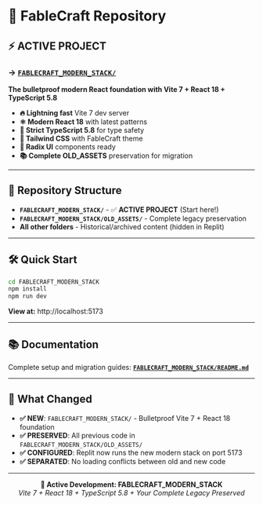 # 🚀 FableCraft Repository

## ⚡ **ACTIVE PROJECT**

### **→ [`FABLECRAFT_MODERN_STACK/`](./FABLECRAFT_MODERN_STACK/)**
**The bulletproof modern React foundation with Vite 7 + React 18 + TypeScript 5.8**

- **🔥 Lightning fast** Vite 7 dev server
- **⚛️ Modern React 18** with latest patterns
- **📘 Strict TypeScript 5.8** for type safety
- **🎨 Tailwind CSS** with FableCraft theme
- **🧩 Radix UI** components ready
- **📚 Complete OLD_ASSETS** preservation for migration

---

## 📁 **Repository Structure**

- **`FABLECRAFT_MODERN_STACK/`** - ✅ **ACTIVE PROJECT** (Start here!)
- **`FABLECRAFT_MODERN_STACK/OLD_ASSETS/`** - Complete legacy preservation
- **All other folders** - Historical/archived content (hidden in Replit)

---

## 🛠️ **Quick Start**

```bash
cd FABLECRAFT_MODERN_STACK
npm install
npm run dev
```

**View at:** http://localhost:5173

---

## 📚 **Documentation**

Complete setup and migration guides:
**[`FABLECRAFT_MODERN_STACK/README.md`](./FABLECRAFT_MODERN_STACK/README.md)**

---

## 🎯 **What Changed**

- **✅ NEW**: `FABLECRAFT_MODERN_STACK/` - Bulletproof Vite 7 + React 18 foundation
- **✅ PRESERVED**: All previous code in `FABLECRAFT_MODERN_STACK/OLD_ASSETS/`
- **✅ CONFIGURED**: Replit now runs the new modern stack on port 5173
- **✅ SEPARATED**: No loading conflicts between old and new code

---

<div align="center">

**🚀 Active Development: FABLECRAFT_MODERN_STACK**  
*Vite 7 + React 18 + TypeScript 5.8 + Your Complete Legacy Preserved*

</div>

